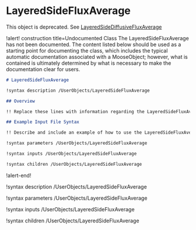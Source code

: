 # LayeredSideFluxAverage

This object is deprecated. See [LayeredSideDiffusiveFluxAverage](/LayeredSideDiffusiveFluxAverage.md) 

!alert! construction title=Undocumented Class
The LayeredSideFluxAverage has not been documented. The content listed below should be used as a starting point for
documenting the class, which includes the typical automatic documentation associated with a
MooseObject; however, what is contained is ultimately determined by what is necessary to make the
documentation clear for users.

```markdown
# LayeredSideFluxAverage

!syntax description /UserObjects/LayeredSideFluxAverage

## Overview

!! Replace these lines with information regarding the LayeredSideFluxAverage object.

## Example Input File Syntax

!! Describe and include an example of how to use the LayeredSideFluxAverage object.

!syntax parameters /UserObjects/LayeredSideFluxAverage

!syntax inputs /UserObjects/LayeredSideFluxAverage

!syntax children /UserObjects/LayeredSideFluxAverage
```
!alert-end!

!syntax description /UserObjects/LayeredSideFluxAverage

!syntax parameters /UserObjects/LayeredSideFluxAverage

!syntax inputs /UserObjects/LayeredSideFluxAverage

!syntax children /UserObjects/LayeredSideFluxAverage
